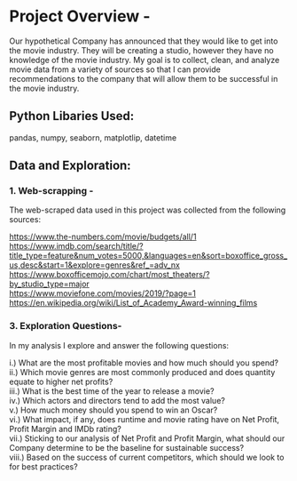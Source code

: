 # Project Overview -

Our hypothetical Company has announced that they would like to get into the movie industry. They will be creating a studio, however they have no knowledge of the movie industry. My goal is to collect, clean, and analyze movie data from a variety of sources so that I can provide recommendations to the company that will allow them to be successful in the movie industry.

## Python Libaries Used:
pandas, numpy, seaborn, matplotlip, datetime

## Data and Exploration: 

### 1. Web-scrapping -
The web-scraped data used in this project was collected from the following sources:

https://www.the-numbers.com/movie/budgets/all/1<br>
https://www.imdb.com/search/title/?title_type=feature&num_votes=5000,&languages=en&sort=boxoffice_gross_us,desc&start=1&explore=genres&ref_=adv_nx<br>
https://www.boxofficemojo.com/chart/most_theaters/?by_studio_type=major<br>
https://www.moviefone.com/movies/2019/?page=1<br>
https://en.wikipedia.org/wiki/List_of_Academy_Award-winning_films

### 3. Exploration Questions-

In my analysis I explore and answer the following questions:

i.) What are the most profitable movies and how much should you spend?<br>
ii.) Which movie genres are most commonly produced and does quantity equate to higher net profits?<br>
iii.) What is the best time of the year to release a movie?<br>
iv.) Which actors and directors tend to add the most value?<br>
v.) How much money should you spend to win an Oscar?<br>
vi.) What impact, if any, does runtime and movie rating have on Net Profit, Profit Margin and IMDb rating?<br>
vii.) Sticking to our analysis of Net Profit and Profit Margin, what should our Company determine to be the baseline for sustainable success?<br>
viii.) Based on the success of current competitors, which should we look to for best practices?
